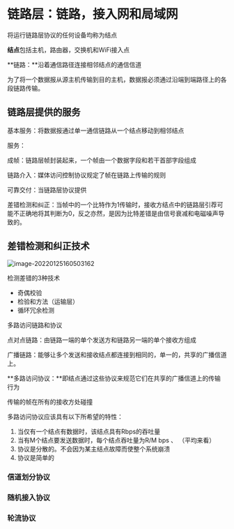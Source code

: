 # 链路层：链路，接入网和局域网

将运行链路层协议的任何设备均称为结点

**结点**包括主机，路由器，交换机和WiFi接入点

**链路：**沿着通信路径连接相邻结点的通信信道

为了将一个数据报从源主机传输到目的主机，数据报必须通过沿端到端路径上的各段链路传输。

## 链路层提供的服务

基本服务：将数据报通过单一通信链路从一个结点移动到相邻结点

服务：

成帧：链路层帧封装起来，一个帧由一个数据字段和若干首部字段组成

链路介入：媒体访问控制协议规定了帧在链路上传输的规则

可靠交付：当链路层协议提供

差错检测和纠正：当帧中的一个比特作为1传输时，接收方结点中的链路层引荐可能不正确地将其判断为0，反之亦然，是因为比特差错是由信号衰减和电磁噪声导致的。



## 差错检测和纠正技术

![image-20220125160503162](https://minyeon.oss-cn-beijing.aliyuncs.com/tenglingImg/image-20220125160503162.png)

检测差错的3种技术

- 奇偶校验
- 检验和方法（运输层）
- 循环冗余检测

多路访问链路和协议

点对点链路：由链路一端的单个发送方和链路另一端的单个接收方组成

广播链路：能够让多个发送和接收结点都连接到相同的，单一的，共享的广播信道上。

**多路访问协议：**即结点通过这些协议来规范它们在共享的广播信道上的传输行为

传输的帧在所有的接收方处碰撞

多路访问协议应该具有以下所希望的特性：

1. 当仅有一个结点有数据时，该结点具有Rbps的吞吐量
2. 当有M个结点要发送数据时，每个结点吞吐量为R/M bps 、 （平均来看）
3. 协议是分散的。不会因为某主结点故障而使整个系统崩溃
4. 协议是简单的

### 信道划分协议

### 随机接入协议

### 轮流协议

